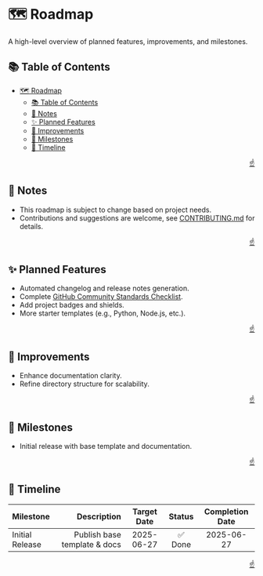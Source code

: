 <!-- markdownlint-disable MD033 MD041 -->

<a id="top"></a>

# 🗺️ Roadmap

A high-level overview of planned features, improvements, and milestones.

## 📚 Table of Contents

- [🗺️ Roadmap](#️-roadmap)
  - [📚 Table of Contents](#-table-of-contents)
  - [📝 Notes](#-notes)
  - [✨ Planned Features](#-planned-features)
  - [🎨 Improvements](#-improvements)
  - [🎯 Milestones](#-milestones)
  - [📅 Timeline](#-timeline)

<p align="right"><a href="#top">☝️</a></p>

## 📝 Notes

- This roadmap is subject to change based on project needs.
- Contributions and suggestions are welcome, see [CONTRIBUTING.md](CONTRIBUTING.md) for details.

<p align="right"><a href="#top">☝️</a></p>

## ✨ Planned Features

- Automated changelog and release notes generation.
- Complete [GitHub Community Standards Checklist](https://github.com/imfsiddiqui/brepo/community).
- Add project badges and shields.
- More starter templates (e.g., Python, Node.js, etc.).

<p align="right"><a href="#top">☝️</a></p>

## 🎨 Improvements

- Enhance documentation clarity.
- Refine directory structure for scalability.

<p align="right"><a href="#top">☝️</a></p>

## 🎯 Milestones

- Initial release with base template and documentation.

<p align="right"><a href="#top">☝️</a></p>

## 📅 Timeline

| **Milestone**   |              **Description** | **Target Date** | **Status** | **Completion Date** |
| :-------------- | ---------------------------: | :-------------: | :--------: | :-----------------: |
| Initial Release | Publish base template & docs |   2025-06-27    |   ✅ Done   |     2025-06-27      |

<p align="right"><a href="#top">☝️</a></p>
